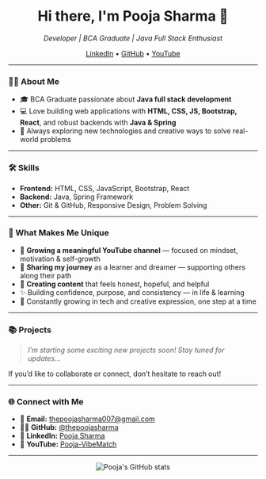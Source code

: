 <h1 align="center">Hi there, I'm Pooja Sharma 👋</h1>
<p align="center">
  <em>Developer | BCA Graduate | Java Full Stack Enthusiast</em>
</p>
<p align="center">
  <a href="https://www.linkedin.com/in/the-pooja-sharma/">LinkedIn</a> •
  <a href="https://github.com/thepoojasharma">GitHub</a> •
  <a href="https://www.youtube.com/@Pooja-VibeMatch">YouTube</a>
</p>

---

### 👩‍💻 About Me

- 🎓 BCA Graduate passionate about **Java full stack development**
- 💻 Love building web applications with **HTML, CSS, JS, Bootstrap, React**, and robust backends with **Java & Spring**
- 🚀 Always exploring new technologies and creative ways to solve real-world problems

---

### 🛠️ Skills

- **Frontend:** HTML, CSS, JavaScript, Bootstrap, React
- **Backend:** Java, Spring Framework
- **Other:** Git & GitHub, Responsive Design, Problem Solving

---

### 🌟 What Makes Me Unique

- 🌱 **Growing a meaningful YouTube channel** — focused on mindset, motivation & self-growth
- 🎯 **Sharing my journey** as a learner and dreamer — supporting others along their path
- 💛 **Creating content** that feels honest, hopeful, and helpful
- ✨ Building confidence, purpose, and consistency — in life & learning
- 🧠 Constantly growing in tech and creative expression, one step at a time

---

### 📚 Projects

> _I’m starting some exciting new projects soon! Stay tuned for updates..._

If you’d like to collaborate or connect, don’t hesitate to reach out!

---

### 🌐 Connect with Me

- 📧 **Email:** [thepoojasharma007@gmail.com](mailto:thepoojasharma007@gmail.com)  
- 🧑‍💻 **GitHub:** [@thepoojasharma](https://github.com/thepoojasharma)  
- 💼 **LinkedIn:** [Pooja Sharma](https://www.linkedin.com/in/the-pooja-sharma/)  
- 🎥 **YouTube:** [Pooja-VibeMatch](https://www.youtube.com/@Pooja-VibeMatch)

---

<p align="center">
  <img src="https://github-readme-stats.vercel.app/api?username=thepoojasharma&show_icons=true&theme=radical" alt="Pooja's GitHub stats"/>
</p>
